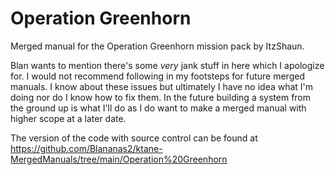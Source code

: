 # Operation Greenhorn
Merged manual for the Operation Greenhorn mission pack by ItzShaun.

Blan wants to mention there's some _very_ jank stuff in here which I apologize for. I would not recommend following in my footsteps for future merged manuals.
I know about these issues but ultimately I have no idea what I'm doing nor do I know how to fix them. In the future building a system from the ground up is what I'll do as I do want to make a merged manual with higher scope at a later date.

The version of the code with source control can be found at https://github.com/Blananas2/ktane-MergedManuals/tree/main/Operation%20Greenhorn